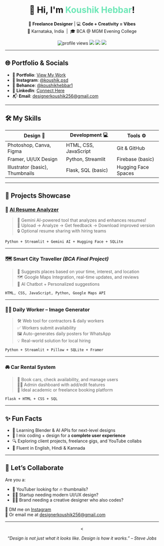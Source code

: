 <h1 align="center">👋 Hi, I'm <span style="color:#6EE7B7;">Koushik Hebbar</span>!</h1>
<p align="center">
  🎨 <strong>Freelance Designer</strong> | 💻 <strong>Code + Creativity = Vibes</strong><br>
  📍 Karnataka, India &nbsp;|&nbsp; 🎓 BCA @ MGM Evening College
</p>

<p align="center">
  <img src="https://komarev.com/ghpvc/?username=koushik-fv7qj&label=Profile%20Views&color=0E9F6E&style=flat" alt="profile views"/>
  <a href="https://www.linkedin.com/in/koushik-hebbar-798605293"><img src="https://img.shields.io/badge/LinkedIn-blue?logo=linkedin&style=flat-square" /></a>
  <a href="https://www.instagram.com/koushik.psd/"><img src="https://img.shields.io/badge/Instagram-pink?logo=instagram&style=flat-square" /></a>
  <a href="mailto:designerkoushik256@gmail.com"><img src="https://img.shields.io/badge/Email-D14836?logo=gmail&style=flat-square" /></a>
</p>

---

## 🌐 Portfolio & Socials

- 🎨 **Portfolio**: [View My Work](https://big-members-388769.framer.app/)
- 📸 **Instagram**: [@koushik.psd](https://www.instagram.com/koushik.psd/)
- 🎨 **Behance**: [@koushikhebbar1](https://www.behance.net/koushikhebbar1)
- 💼 **LinkedIn**: [Connect Here](https://www.linkedin.com/in/koushik-hebbar-798605293)
- 📬 **Email**: designerkoushik256@gmail.com

---

## 🛠️ My Skills

| Design 🎨                  | Development 💻         | Tools ⚙️             |
|---------------------------|------------------------|----------------------|
| Photoshop, Canva, Figma   | HTML, CSS, JavaScript  | Git & GitHub         |
| Framer, UI/UX Design      | Python, Streamlit      | Firebase (basic)     |
| Illustrator (basic), Thumbnails | Flask, SQL (basic)     | Hugging Face Spaces  |

---

## 🚀 Projects Showcase

### 🎯 **[AI Resume Analyzer]([https://huggingface.co/spaces/koushik-resume/analyzer](https://huggingface.co/spaces/koushik16/FINAL_AI_RESUME_ANALYZER))**
> 🤖 Gemini AI-powered tool that analyzes and enhances resumes!  
> 📝 Upload → Analyze → Get feedback → Download improved version  
> 🔒 Optional resume sharing with hiring teams  

`Python + Streamlit + Gemini AI + Hugging Face + SQLite`

---

### 🗺️ **Smart City Traveller** *(BCA Final Project)*
> 🧠 Suggests places based on your time, interest, and location  
> 🗺️ Google Maps Integration, real-time updates, and reviews  
> 🤖 AI Chatbot + Personalized suggestions  

`HTML, CSS, JavaScript, Python, Google Maps API`

---

### 👷‍♂️ **Daily Worker – Image Generator**
> 🛠️ Web tool for contractors & daily workers  
> ✅ Workers submit availability  
> 🖼️ Auto-generates daily posters for WhatsApp  
> 💡 Real-world solution for local hiring  

`Python + Streamlit + Pillow + SQLite + Framer`

---

### 🚘 **Car Rental System**
> 🚗 Book cars, check availability, and manage users  
> 👨‍💼 Admin dashboard with add/edit features  
> 🧾 Ideal academic or freelance booking platform  

`Flask + HTML + CSS + SQL`

---




## ✨ Fun Facts

- 🧠 Learning Blender & AI APIs for next-level designs
- 🧩 I mix coding + design for a **complete user experience**
- 🔍 Exploring client projects, freelance gigs, and YouTube collabs
- 💬 Fluent in English, Hindi & Kannada

---

## 🤝 Let’s Collaborate

Are you a:
- 🎥 YouTuber looking for 🔥 thumbnails?
- 🧑‍💻 Startup needing modern UI/UX design?
- 👨‍💼 Brand needing a creative designer who also codes?

📩 DM me on [Instagram](https://www.instagram.com/koushik.psd/)  
📧 Or email me at [designerkoushik256@gmail.com](mailto:designerkoushik256@gmail.com)

---

<p align="center">
  <
</p>

<p align="center">
  <em>“Design is not just what it looks like. Design is how it works.” – Steve Jobs</em>
</p>
